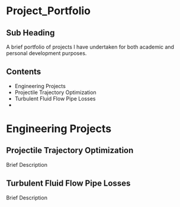 # Project_Portfolio

## Sub Heading 

A brief portfolio of projects I have undertaken for both academic and personal development purposes.

## Contents
- Engineering Projects
- Projectile Trajectory Optimization
- Turbulent Fluid Flow Pipe Losses
-


# Engineering Projects 
## Projectile Trajectory Optimization

Brief Description

## Turbulent Fluid Flow Pipe Losses

Brief Description

